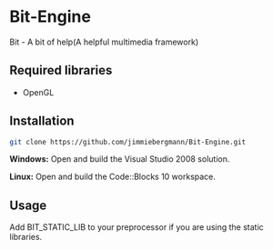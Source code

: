 Bit-Engine
===

Bit - A bit of help(A helpful multimedia framework)

Required libraries
---
 - OpenGL


Installation
---
```sh
git clone https://github.com/jimmiebergmann/Bit-Engine.git
```
**Windows:** Open and build the Visual Studio 2008 solution.

**Linux:** Open and build the Code::Blocks 10 workspace.

Usage
---
Add BIT_STATIC_LIB to your preprocessor if you are using the static libraries.